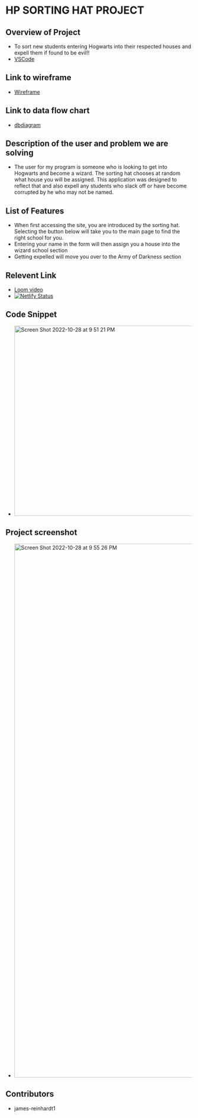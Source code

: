 # HP SORTING HAT PROJECT

## Overview of Project
- To sort new students entering Hogwarts into their respected houses and expell them if found to be evil!! 
- [VSCode](http://127.0.0.1:8080/#)

## Link to wireframe
- [Wireframe](https://docs.google.com/presentation/d/1B3itkIAY1-uTx8GTdsQzDkCP_Pc6lojYEghlDPi7SRs/edit#slide=id.p)

## Link to data flow chart
- [dbdiagram](https://dbdiagram.io/d/6345ff7ef0018a1c5fe3392e)

## Description of the user and problem we are solving
- The user for my program is someone who is looking to get into Hogwarts and become a wizard. The sorting hat chooses at random what house you will be assigned. This application was designed to reflect that and also expell any students who slack off or have become corrupted by he who may not be named. 

## List of Features
- When first accessing the site, you are introduced by the sorting hat. Selecting the button below will take you to the main page to find the right school for you.
- Entering your name in the form will then assign you a house into the wizard school section
-  Getting expelled will move you over to the Army of Darkness section 

## Relevent Link
- [Loom video](https://www.loom.com/share/16a5ade3719a443ba369337cfd21713a)
- [![Netlify Status](https://api.netlify.com/api/v1/badges/f52bf5db-996b-4475-8c0d-2d9224229d01/deploy-status)](https://app.netlify.com/sites/sorting-hat-project-ch21/deploys)

## Code Snippet
- <img width="513" alt="Screen Shot 2022-10-28 at 9 51 21 PM" src="https://user-images.githubusercontent.com/113221015/198789424-fa47516a-bb79-4575-9543-05513ac37834.png">

## Project screenshot
- <img width="1440" alt="Screen Shot 2022-10-28 at 9 55 26 PM" src="https://user-images.githubusercontent.com/113221015/198792905-0d8590fa-2c86-4c8d-9592-fd0065743b40.png">


## Contributors 
- james-reinhardt1
































